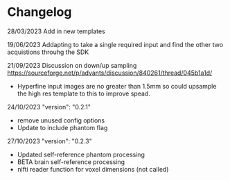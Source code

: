 # Changelog
28/03/2023
Add in new templates

19/06/2023
Addapting to take a single required input and find the other two acquistions throuhg the SDK

21/09/2023
Discussion on down/up sampling
https://sourceforge.net/p/advants/discussion/840261/thread/045b1a1d/
- Hyperfine input images are no greater than 1.5mm so could upsample the high res template to this to improve spead. 


24/10/2023
"version": "0.2.1"
- remove unused config options
- Update to include phantom flag

27/10/2023
"version": "0.2.3"
- Updated self-reference phantom processing
- BETA brain self-reference processing
- nifti reader function for voxel dimensions (not called)